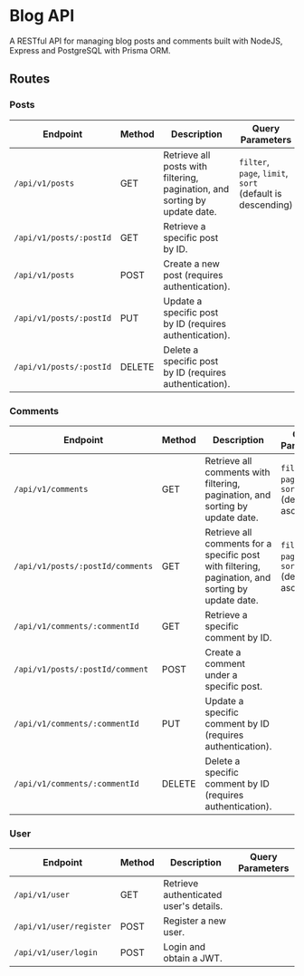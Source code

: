 # Blog API
A RESTful API for managing blog posts and comments built with NodeJS, Express and PostgreSQL with Prisma ORM.

## Routes

### Posts

| Endpoint                       | Method | Description                                               | Query Parameters |
|--------------------------------|--------|-----------------------------------------------------------|------------------|
| `/api/v1/posts`          | GET    | Retrieve all posts with filtering, pagination, and sorting by update date. | `filter`, `page`, `limit`, `sort` (default is descending) |
| `/api/v1/posts/:postId`  | GET    | Retrieve a specific post by ID.                          |                  |
| `/api/v1/posts`          | POST   | Create a new post (requires authentication).              |                  |
| `/api/v1/posts/:postId`  | PUT    | Update a specific post by ID (requires authentication).   |                  |
| `/api/v1/posts/:postId`  | DELETE | Delete a specific post by ID (requires authentication).   |                  |

### Comments

| Endpoint                                | Method | Description                                               | Query Parameters |
|-----------------------------------------|--------|-----------------------------------------------------------|------------------|
| `/api/v1/comments`                | GET    | Retrieve all comments with filtering, pagination, and sorting by update date. | `filter`, `page`, `limit`, `sort` (default is ascending) |
| `/api/v1/posts/:postId/comments`  | GET    | Retrieve all comments for a specific post with filtering, pagination, and sorting by update date. | `filter`, `page`, `limit`, `sort` (default is ascending) |
| `/api/v1/comments/:commentId`     | GET    | Retrieve a specific comment by ID.                       |                  |
| `/api/v1/posts/:postId/comment`   | POST   | Create a comment under a specific post.                  |                  |
| `/api/v1/comments/:commentId`     | PUT    | Update a specific comment by ID (requires authentication). |                  |
| `/api/v1/comments/:commentId`     | DELETE | Delete a specific comment by ID (requires authentication). |                  |

### User

| Endpoint                  | Method | Description                                | Query Parameters |
|---------------------------|--------|--------------------------------------------|------------------|
| `/api/v1/user`          | GET    | Retrieve authenticated user's details.     |                  |
| `/api/v1/user/register` | POST   | Register a new user.                        |                  |
| `/api/v1/user/login`    | POST   | Login and obtain a JWT.                    |                  |

